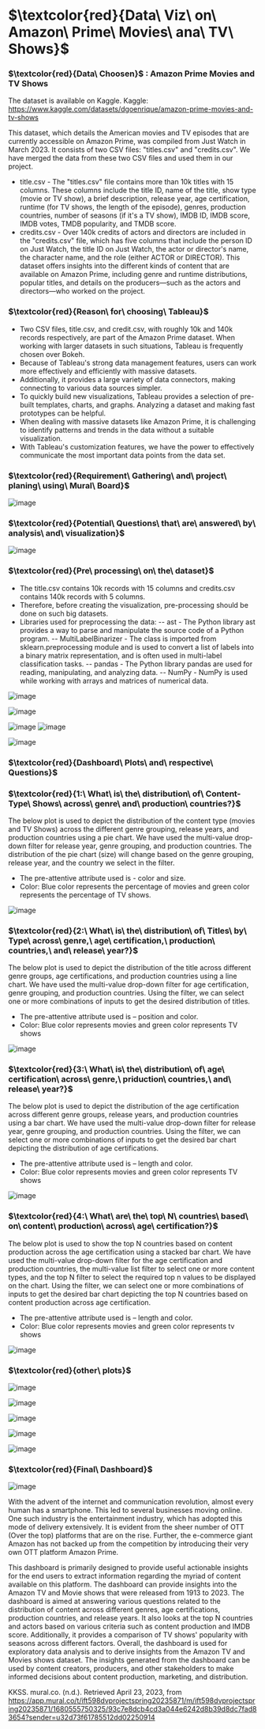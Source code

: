 # $\textcolor{red}{Data\ Viz\ on\ Amazon\ Prime\ Movies\ ana\ TV\ Shows}$

### $\textcolor{red}{Data\ Choosen}$ : Amazon Prime Movies and TV Shows
The dataset is available on Kaggle.
Kaggle: https://www.kaggle.com/datasets/dgoenrique/amazon-prime-movies-and-tv-shows

This dataset, which details the American movies and TV episodes that are currently accessible on Amazon Prime, was compiled from Just Watch in March 2023. It consists of two CSV files: "titles.csv" and "credits.csv". We have merged the data from these two CSV files and used them in our project.
* title.csv - The "titles.csv" file contains more than 10k titles with 15 columns. These columns include the title ID, name of the title, show type (movie or TV show), a brief description, release year, age certification, runtime (for TV shows, the length of the episode), genres, production countries, number of seasons (if it's a TV show), IMDB ID, IMDB score, IMDB votes, TMDB popularity, and TMDB score.
* credits.csv - Over 140k credits of actors and directors are included in the "credits.csv" file, which has five columns that include the person ID on Just Watch, the title ID on Just Watch, the actor or director's name, the character name, and the role (either ACTOR or DIRECTOR). This dataset offers insights into the different kinds of content that are available on Amazon Prime, including genre and runtime distributions, popular titles, and details on the producers—such as the actors and directors—who worked on the project.

### $\textcolor{red}{Reason\ for\ choosing\ Tableau}$
* Two CSV files, title.csv, and credit.csv, with roughly 10k and 140k records respectively, are part of the Amazon Prime dataset. When working with larger datasets in such situations, Tableau is frequently chosen over Bokeh.
* Because of Tableau's strong data management features, users can work more effectively and efficiently with massive datasets.
* Additionally, it provides a large variety of data connectors, making connecting to various data sources simpler.
* To quickly build new visualizations, Tableau provides a selection of pre-built templates, charts, and graphs. Analyzing a dataset and making fast prototypes can be helpful.
* When dealing with massive datasets like Amazon Prime, it is challenging to identify patterns and trends in the data without a suitable visualization.
* With Tableau's customization features, we have the power to effectively communicate the most important data points from the data set.

### $\textcolor{red}{Requirement\ Gathering\ and\ project\ planing\ using\ Mural\ Board}$
![image](https://github.com/swethamurthy25/Data-Analysis-Visualization-on-Amazon-Prime-Movies-TV-Shows/assets/112581595/cf5582c2-afb0-48ef-b436-cead934a0a0e)

### $\textcolor{red}{Potential\ Questions\ that\ are\ answered\ by\ analysis\ and\ visualization}$
![image](https://github.com/swethamurthy25/Data-Analysis-Visualization-on-Amazon-Prime-Movies-TV-Shows/assets/112581595/5961171e-f30d-4ea3-9b67-458f55991adb)

### $\textcolor{red}{Pre\ processing\ on\ the\ dataset}$
* The title.csv contains 10k records with 15 columns and credits.csv contains 140k records with 5 columns.
* Therefore, before creating the visualization, pre-processing should be done on such big datasets.
* Libraries used for preprocessing the data:
  -- ast - The Python library ast provides a way to parse and manipulate the source code of a Python program.
  -- MultiLabelBinarizer - The class is imported from sklearn.preprocessing module and is used to convert a list of labels 
     into a binary matrix representation, and is often used in multi-label classification tasks.
  -- pandas - The Python library pandas are used for reading, manipulating, and analyzing data.
  -- NumPy - NumPy is used while working with arrays and matrices of numerical data.

![image](https://github.com/swethamurthy25/Data-Analysis-Visualization-on-Amazon-Prime-Movies-TV-Shows/assets/112581595/51753135-dbbe-4e98-9781-f6297cb6e763)

![image](https://github.com/swethamurthy25/Data-Analysis-Visualization-on-Amazon-Prime-Movies-TV-Shows/assets/112581595/0a12da1a-87ba-48dd-a4e8-def4b3ec35f8)

![image](https://github.com/swethamurthy25/Data-Analysis-Visualization-on-Amazon-Prime-Movies-TV-Shows/assets/112581595/10494bb9-9b97-48cc-ab8e-6e424be642d6)
![image](https://github.com/swethamurthy25/Data-Analysis-Visualization-on-Amazon-Prime-Movies-TV-Shows/assets/112581595/b1743736-0a73-4e0b-beb5-b6808e6aaa53)

![image](https://github.com/swethamurthy25/Data-Analysis-Visualization-on-Amazon-Prime-Movies-TV-Shows/assets/112581595/a90653d8-7db3-4c32-96c5-25bc3efb0b1a)

### $\textcolor{red}{Dashboard\ Plots\ and\ respective\ Questions}$
### $\textcolor{red}{1:\ What\ is\ the\ distribution\ of\ Content-Type\ Shows\ across\ genre\ and\ production\ countries?}$
The below plot is used to depict the distribution of the content type (movies and TV Shows) across the different genre grouping, release years, and production countries using a pie chart. We have used the multi-value drop-down filter for release year, genre grouping, and production countries. The distribution of the pie chart (size) will change based on the genre grouping, release year, and the country we select in the filter. 
* The pre-attentive attribute used is - color and size. 
* Color: Blue color represents the percentage of movies and green color represents the percentage of TV shows.

![image](https://github.com/swethamurthy25/Data-Analysis-Visualization-on-Amazon-Prime-Movies-TV-Shows/assets/112581595/79bcafc7-8bfe-492f-938d-582cb5b2cb42)

### $\textcolor{red}{2:\ What\ is\ the\ distribution\ of\ Titles\ by\ Type\ across\ genre,\ age\ certification,\ production\ countries,\ and\ release\ year?}$
The below plot is used to depict the distribution of the title across different genre groups, age certifications, and production countries using a line chart. We have used the multi-value drop-down filter for age certification, genre grouping, and production countries. Using the filter, we can select one or more combinations of inputs to get the desired distribution of titles.
* The pre-attentive attribute used is – position and color. 
* Color: Blue color represents movies and green color represents TV shows

![image](https://github.com/swethamurthy25/Data-Analysis-Visualization-on-Amazon-Prime-Movies-TV-Shows/assets/112581595/0e306438-300a-40ae-ac92-e210903e0899)

### $\textcolor{red}{3:\ What\ is\ the\ distribution\ of\ age\ certification\ across\ genre,\ priduction\ countries,\ and\ release\ year?}$
The below plot is used to depict the distribution of the age certification across different genre groups, release years, and production countries using a bar chart. We have used the multi-value drop-down filter for release year, genre grouping, and production countries. Using the filter, we can select one or more combinations of inputs to get the desired bar chart depicting the distribution of age certifications.
* The pre-attentive attribute used is – length and color. 
* Color: Blue color represents movies and green color represents TV shows

![image](https://github.com/swethamurthy25/Data-Analysis-Visualization-on-Amazon-Prime-Movies-TV-Shows/assets/112581595/6a560103-d143-40db-9061-d73cdbdfe918)

### $\textcolor{red}{4:\ What\ are\ the\ top\ N\ countries\ based\ on\ content\ production\ across\ age\ certification?}$
The below plot is used to show the top N countries based on content production across the age certification using a stacked bar chart. We have used the multi-value drop-down filter for the age certification and production countries, the multi-value list filter to select one or more content types, and the top N filter to select the required top n values to be displayed on the chart. Using the filter, we can select one or more combinations of inputs to get the desired bar chart depicting the top N countries based on content production across age certification.
* The pre-attentive attribute used is – length and color. 
* Color: Blue color represents movies and green color represents tv shows

![image](https://github.com/swethamurthy25/Data-Analysis-Visualization-on-Amazon-Prime-Movies-TV-Shows/assets/112581595/f5df63ee-a057-443e-a122-345b51353ed7)

### $\textcolor{red}{other\ plots}$
![image](https://github.com/swethamurthy25/Data-Analysis-Visualization-on-Amazon-Prime-Movies-TV-Shows/assets/112581595/6a560103-d143-40db-9061-d73cdbdfe918)

![image](https://github.com/swethamurthy25/Data-Analysis-Visualization-on-Amazon-Prime-Movies-TV-Shows/assets/112581595/40858c4f-dd08-4a59-8c9d-a36ca3b442be)

![image](https://github.com/swethamurthy25/Data-Analysis-Visualization-on-Amazon-Prime-Movies-TV-Shows/assets/112581595/daab7273-053a-4afd-9a73-e0b3ca403cb7)

![image](https://github.com/swethamurthy25/Data-Analysis-Visualization-on-Amazon-Prime-Movies-TV-Shows/assets/112581595/b0dc4acc-d2e5-491f-a8f7-5d29be31ed30)

![image](https://github.com/swethamurthy25/Data-Analysis-Visualization-on-Amazon-Prime-Movies-TV-Shows/assets/112581595/7d583c01-2d1b-4c2c-8046-2c95e6e18f6f)


### $\textcolor{red}{Final\ Dashboard}$
![image](https://github.com/swethamurthy25/Data-Analysis-Visualization-on-Amazon-Prime-Movies-TV-Shows/assets/112581595/abf5ad58-6875-4828-8115-a7d819f10a17)

With the advent of the internet and communication revolution, almost every human has a smartphone. This led to several businesses moving online. One such industry is the entertainment industry, which has adopted this mode of delivery extensively. It is evident from the sheer number of OTT (Over the top) platforms that are on the rise. Further, the e-commerce giant Amazon has not backed up from the competition by introducing their very own OTT platform Amazon Prime. 

This dashboard is primarily designed to provide useful actionable insights for the end users to extract information regarding the myriad of content available on this platform. The dashboard can provide insights into the Amazon TV and Movie shows that were released from 1913 to 2023. The dashboard is aimed at answering various questions related to the distribution of content across different genres, age certifications, production countries, and release years. It also looks at the top N countries and actors based on various criteria such as content production and IMDB score. Additionally, it provides a comparison of TV shows' popularity with seasons across different factors.
Overall, the dashboard is used for exploratory data analysis and to derive insights from the Amazon TV and Movies shows dataset. The insights generated from the dashboard can be used by content creators, producers, and other stakeholders to make informed decisions about content production, marketing, and distribution.

KKSS. mural.co. (n.d.). Retrieved April 23, 2023, from https://app.mural.co/t/ift598dvprojectspring20235871/m/ift598dvprojectspring20235871/1680555750325/93c7e8dcb4cd3a044e6242d8b39d8dc7fad83654?sender=u32d73f61785512dd02250914



